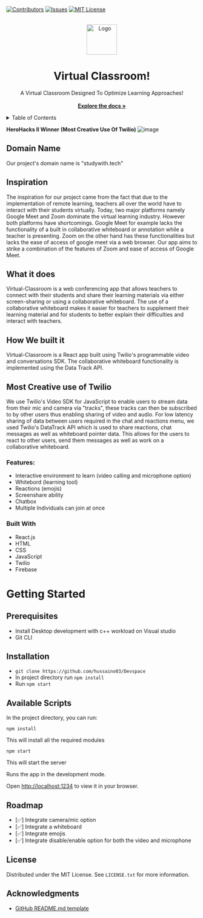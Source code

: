 
<div id="top"></div>

[![Contributors][contributors-shield]][contributors-url]
[![Issues][issues-shield]][issues-url]
[![MIT License][license-shield]][license-url]

<!-- PROJECT LOGO -->
<br>
<div align="center">
  <a href="https://github.com/hussaino03/Devspace">
    <img src="https://www.vhv.rs/dpng/d/53-534419_college-student-vector-png-transparent-png.png" alt="Logo" width="80" height="80">
  </a>
  <h1 align="center">Virtual Classroom!</h1>

  <p align="center">
    A Virtual Classroom Designed To Optimize Learning Approaches!
    <br>
    <br>
    <a href="https://github.com/hussaino03/Devspace"><strong>Explore the docs »</strong></a>
  </p>
</div>

<!-- TABLE OF CONTENTS -->
<details>
  <summary>Table of Contents</summary>
  <br>
  <br>
  <ol>
    <li>
      <a href="#about-the-project">About The Project</a>
      <ul>
        <li><a href="#built-with">Built With</a></li>
      </ul>
    </li>
    <li>
      <a href="#getting-started">Getting Started</a>
      <ul>
        <li><a href="#prerequisites">Prerequisites</a></li>
        <li><a href="#installation">Installation</a></li>
      </ul>
    </li>
    <li><a href="#usage">Usage</a></li>
    <li><a href="#roadmap">Roadmap</a></li>
    <li><a href="#contributing">Contributing</a></li>
    <li><a href="#license">License</a></li>
    <li><a href="#contact">Contact</a></li>
    <li><a href="#acknowledgments">Acknowledgments</a></li>
  </ol>
</details>



<!-- ABOUT THE PROJECT -->
**HeroHacks II Winner (Most Creative Use Of Twilio)**
![image](https://user-images.githubusercontent.com/67332652/163739019-b3284e49-dd45-4082-bd35-c1486a9a101f.png)

## Domain Name

Our project's domain name is "studywith.tech"

## Inspiration

The inspiration for our project came from the fact that due to the implementation of remote learning, teachers all over the world have to interact with their students virtually. Today, two major platforms namely Google Meet and Zoom dominate the virtual learning industry. However both platforms have shortcomings. Google Meet for example lacks the functionality of a built in collaborative whiteboard or annotation while a teacher is presenting. Zoom on the other hand has these functionalities but lacks the ease of access of google meet via a web browser. Our app aims to strike a combination of the features of Zoom and ease of access of Google Meet.

## What it does

Virtual-Classroom is a web conferencing app that allows teachers to connect with their students and share their learning materials via either screen-sharing or using a collaborative whiteboard. The use of a collaborative whiteboard makes it easier for teachers to supplement their learning material and for students to better explain their difficulties and interact with teachers.

## How We built it

Virtual-Classroom is a React app built using Twilio's programmable video and conversations SDK. The collaborative whiteboard functionality is implemented using the Data Track API.

## Most Creative use of Twilio

We use Twilio's Video SDK for JavaScript to enable users to stream data from their mic and camera via "tracks", these tracks can then be subscribed to by other users thus enabling sharing of video and audio. For low latency sharing of data between users required in the chat and reactions menu, we used Twilio's DataTrack API which is used to share reactions, chat messages as well as whiteboard pointer data. This allows for the users to react to other users, send them messages as well as work on a collaborative whiteboard.

### Features:

* Interactive environment to learn (video calling and microphone option)
* Whitebord (learning tool)
* Reactions (emojis)
* Screenshare ability 
* Chatbox 
* Multiple Individuals can join at once 

### Built With

* React.js
* HTML
* CSS
* JavaScript
* Twilio 
* Firebase

<!-- GETTING STARTED -->
# Getting Started

<!-- PREREQUISITES -->
## Prerequisites
* Install Desktop development with c++ workload on Visual studio
* Git CLI

## Installation
* `git clone https://github.com/hussaino03/Devspace`
* In project directory run `npm install`
* Run `npm start`

## Available Scripts

In the project directory, you can run:

`npm install`

This will install all the required modules

`npm start`

This will start the server

Runs the app in the development mode.

Open [http://localhost:1234](http://localhost:1234) to view it in your browser.

<!-- ROADMAP -->
## Roadmap

- [✅] Integrate camera/mic option
- [✅] Integrate a whiteboard
- [✅] Integrate emojis
- [✅] Integrate disable/enable option for both the video and microphone 

<!-- LICENSE -->
## License

Distributed under the MIT License. See `LICENSE.txt` for more information.

<!-- ACKNOWLEDGMENTS -->
## Acknowledgments

* [GitHub README.md template](https://github.com/othneildrew/Best-README-Template)

<!-- MARKDOWN LINKS & IMAGES -->
<!-- https://www.markdownguide.org/basic-syntax/#reference-style-links -->
[contributors-shield]: https://img.shields.io/github/contributors/hussaino03/Devspace?color=%23&style=for-the-badge
[contributors-url]: https://github.com/hussaino03/Devspace/graphs/contributors
[issues-shield]: https://img.shields.io/github/issues/hussaino03/Devspace?style=for-the-badge
[issues-url]: https://github.com/hussaino03/Devspace/issues
[license-shield]: https://img.shields.io/github/license/othneildrew/Best-README-Template.svg?style=for-the-badge
[license-url]: https://github.com/hussaino03/Devspace/blob/main/LICENSE.txt
[product-screenshot]: loginpage.png
